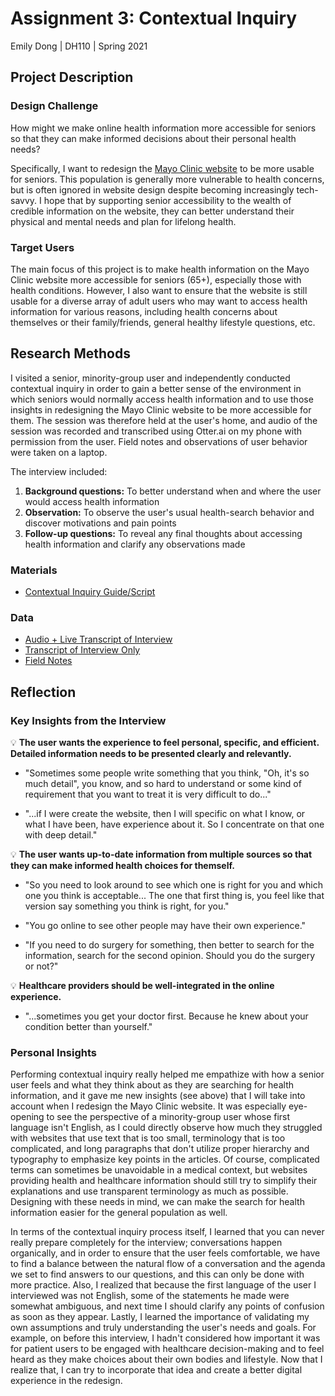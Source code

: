 # Assignment 3: Contextual Inquiry

Emily Dong | DH110 | Spring 2021

## Project Description

### Design Challenge

How might we make online health information more accessible for seniors so that they can make informed decisions about their personal health needs? 

Specifically, I want to redesign the [Mayo Clinic website](https://www.mayoclinic.org/) to be more usable for seniors. This population is generally more vulnerable to health concerns, but is often ignored in website design despite becoming increasingly tech-savvy. I hope that by supporting senior accessibility to the wealth of credible information on the website, they can better understand their physical and mental needs and plan for lifelong health.

### Target Users
The main focus of this project is to make health information on the Mayo Clinic website more accessible for seniors (65+), especially those with health conditions. However, I also want to ensure that the website is still usable for a diverse array of adult users who may want to access health information for various reasons, including health concerns about themselves or their family/friends, general healthy lifestyle questions, etc.

## Research Methods
I visited a senior, minority-group user and independently conducted contextual inquiry in order to gain a better sense of the environment in which seniors would normally access health information and to use those insights in redesigning the Mayo Clinic website to be more accessible for them. The session was therefore held at the user's home, and audio of the session was recorded and transcribed using Otter.ai on my phone with permission from the user. Field notes and observations of user behavior were taken on a laptop.
 
The interview included:
1. **Background questions:** To better understand when and where the user would access health information 
2. **Observation:** To observe the user's usual health-search behavior and discover motivations and pain points
3. **Follow-up questions:** To reveal any final thoughts about accessing health information and clarify any observations made

### Materials
* [Contextual Inquiry Guide/Script](https://docs.google.com/document/d/1zNHiBzdG5Y8lv5J38GJoqpJONRAYYMMKfFZCLkaLXdY/edit?usp=sharing)

### Data
* [Audio + Live Transcript of Interview](https://otter.ai/u/143CuTXnuweLRTeHz_ZRM0jk-Os)
* [Transcript of Interview Only](https://docs.google.com/document/d/1wEfhU8yfb0pqXnI6XKYqwaGexaXYt36zgwX7lbkksfI/edit?usp=sharing)
* [Field Notes](https://docs.google.com/document/d/1oOFrh0s3qjZ9RsDALjlodB7VDqvL728tthr8Z_610KA/edit?usp=sharing)

## Reflection

### Key Insights from the Interview

:bulb: **The user wants the experience to feel personal, specific, and efficient. Detailed information needs to be presented clearly and relevantly.**
* "Sometimes some people write something that you think, "Oh, it's so much detail", you know, and so hard to understand or some kind of requirement that you want to treat it is very difficult to do..."

* "...if I were create the website, then I will specific on what I know, or what I have been, have experience about it. So I concentrate on that one with deep detail."

:bulb: **The user wants up-to-date information from multiple sources so that they can make informed health choices for themself.** 
* "So you need to look around to see which one is right for you and which one you think is acceptable... The one that first thing is, you feel like that version say something you think is right, for you."

* "You go online to see other people may have their own experience."

* "If you need to do surgery for something, then better to search for the information, search for the second opinion. Should you do the surgery or not?"

:bulb: **Healthcare providers should be well-integrated in the online experience.**
* "...sometimes you get your doctor first. Because he knew about your condition better than yourself."

### Personal Insights
Performing contextual inquiry really helped me empathize with how a senior user feels and what they think about as they are searching for health information, and it gave me new insights (see above) that I will take into account when I redesign the Mayo Clinic website. It was especially eye-opening to see the perspective of a minority-group user whose first language isn't English, as I could directly observe how much they struggled with websites that use text that is too small, terminology that is too complicated, and long paragraphs that don't utilize proper hierarchy and typography to emphasize key points in the articles. Of course, complicated terms can sometimes be unavoidable in a medical context, but websites providing health and healthcare information should still try to simplify their explanations and use transparent terminology as much as possible. Designing with these needs in mind, we can make the search for health information easier for the general population as well.

In terms of the contextual inquiry process itself, I learned that you can never really prepare completely for the interview; conversations happen organically, and in order to ensure that the user feels comfortable, we have to find a balance between the natural flow of a conversation and the agenda we set to find answers to our questions, and this can only be done with more practice. Also, I realized that because the first language of the user I interviewed was not English, some of the statements he made were somewhat ambiguous, and next time I should clarify any points of confusion as soon as they appear. Lastly, I learned the importance of validating my own assumptions and truly understanding the user's needs and goals. For example, on  before this interview, I hadn't considered how important it was for patient users to be engaged with healthcare decision-making and to feel heard as they make choices about their own bodies and lifestyle. Now that I realize that, I can try to incorporate that idea and create a better digital experience in the redesign.
